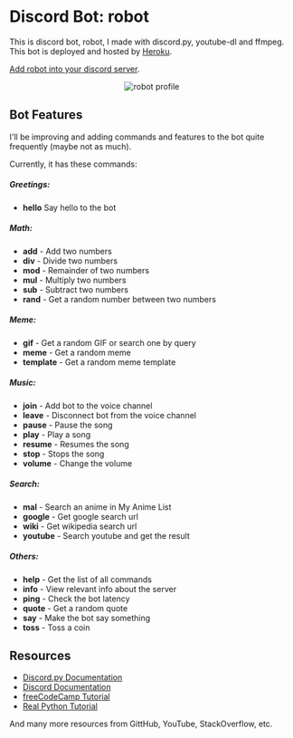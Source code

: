 # Discord Bot: robot

This is discord bot, robot, I made with discord.py, youtube-dl and ffmpeg. This bot is deployed and hosted by [Heroku](https://www.heroku.com).

[Add robot into your discord server](https://discord.com/api/oauth2/authorize?client_id=839384987291746304&permissions=3191861185&scope=bot).

<div style="text-align:center">
  <img src="https://i.imgur.com/E7GkwT2.jpg" alt="robot profile">
</div>

## Bot Features

I'll be improving and adding commands and features to the bot quite frequently (maybe not as much).

Currently,  it has these commands:

##### Greetings:
  - **hello**   Say hello to the bot

##### Math:
  - **add** - Add two numbers
  - **div** - Divide two numbers
  - **mod** - Remainder of two numbers
  - **mul** - Multiply two numbers
  - **sub** - Subtract two numbers
  - **rand** - Get a random number between two numbers

##### Meme:
  - **gif** - Get a random GIF or search one by query
  - **meme** - Get a random meme
  - **template** - Get a random meme template
  
##### Music:
  - **join** - Add bot to the voice channel
  - **leave** - Disconnect bot from the voice channel
  - **pause** - Pause the song
  - **play** - Play a song
  - **resume** - Resumes the song
  - **stop** - Stops the song
  - **volume** - Change the volume

##### Search:
  - **mal** - Search an anime in My Anime List
  - **google** - Get google search url
  - **wiki** - Get wikipedia search url
  - **youtube** - Search youtube and get the result

##### Others:
  - **help** - Get the list of all commands
  - **info** - View relevant info about the server
  - **ping** - Check the bot latency
  - **quote** - Get a random quote
  - **say** - Make the bot say something
  - **toss** - Toss a coin

## Resources

- [Discord.py Documentation](https://discordpy.readthedocs.io/)
- [Discord Documentation](https://discord.com/developers/docs/intro)
- [freeCodeCamp Tutorial](https://www.freecodecamp.org/news/create-a-discord-bot-with-python)
- [Real Python Tutorial](https://realpython.com/how-to-make-a-discord-bot-python)

And many more resources from GittHub, YouTube, StackOverflow, etc.
